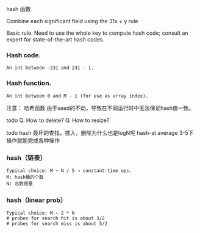 hash 函数

Combine each significant field using the 31x + y rule

Basic rule. Need to use the whole key to compute hash code;
consult an expert for state-of-the-art hash codes.


### Hash code. 
    An int between -231 and 231 - 1.
### Hash function. 
    An int between 0 and M - 1 (for use as array index).


注意： 哈希函数 由于seed的不动，导致在不同运行时中无法保证hash值一致。

todo
Q. How to delete?
Q. How to resize?

todo hash 最坏的查找，插入，删除为什么也是logN呢
hash-st average 3-5下操作就能完成各种操作


### hash（链表）
    Typical choice: M ~ N / 5 ⇒ constant-time ops.
    M: hash桶的个数
    N: 总数据量


### hash（linear prob）
    Typical choice: M ~ 2 * N
    # probes for search hit is about 3/2
    # probes for search miss is about 5/2